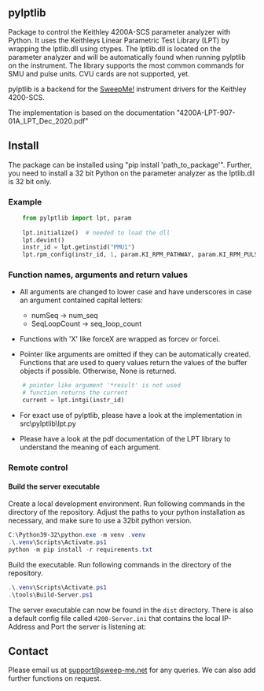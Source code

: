 ## pylptlib

Package to control the Keithley 4200A-SCS parameter analyzer with Python. 
It uses the Keithleys Linear Parametric Test Library (LPT) by wrapping the lptlib.dll using 
ctypes. The lptlib.dll is located on the parameter analyzer and will be automatically
found when running pylptlib on the instrument. The library supports the most common commands
for SMU and pulse units. CVU cards are not supported, yet.

pylptlib is a backend for the [SweepMe!](https://sweep-me.net) instrument drivers for the Keithley 4200-SCS.

The implementation is based on the documentation "4200A-LPT-907-01A_LPT_Dec_2020.pdf"

## Install
The package can be installed using "pip install 'path_to_package'".
Further, you need to install a 32 bit Python on the parameter analyzer 
as the lptlib.dll is 32 bit only.

### Example

``` python
    from pylptlib import lpt, param
    
    lpt.initialize()  # needed to load the dll
    lpt.devint()
    instr_id = lpt.getinstid("PMU1")
    lpt.rpm_config(instr_id, 1, param.KI_RPM_PATHWAY, param.KI_RPM_PULSE)
```

### Function names, arguments and return values
* All arguments are changed to lower case and have underscores in case an argument contained capital letters:
   * numSeq -> num_seq
   * SeqLoopCount -> seq_loop_count

* Functions with 'X' like forceX are wrapped as forcev or forcei.

* Pointer like arguments are  omitted if they can be automatically created.
Functions that are used to query values return the values of the buffer objects if possible.
Otherwise, None is returned.

``` python
    # pointer like argument '*result' is not used
    # function returns the current
    current = lpt.intgi(instr_id)
```

* For exact use of pylptlib, please have a look at the implementation in src\pylptlib\lpt.py

* Please have a look at the pdf documentation of the LPT library to understand the meaning of each argument.

### Remote control

#### Build the server executable
Create a local development environment. Run following commands in the directory of the repository.
Adjust the paths to your python installation as necessary, and make sure to use a 32bit python version.
```powershell
C:\Python39-32\python.exe -m venv .venv
.\.venv\Scripts\Activate.ps1
python -m pip install -r requirements.txt
```

Build the executable. Run following commands in the directory of the repository.
```powershell
.\.venv\Scripts\Activate.ps1
.\tools\Build-Server.ps1
```

The server executable can now be found in the `dist` directory. There is also a default config file called
`4200-Server.ini` that contains the local IP-Address and Port the server is listening at:


## Contact
Please email us at support@sweep-me.net for any queries. We can also add further functions on request.